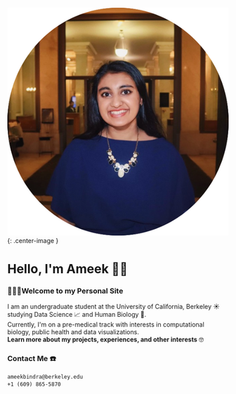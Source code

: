 ![Me](Ameek.png "Me!"){: .center-image }
      
# Hello, I'm Ameek 👋🏽
### 👩🏽‍💻Welcome to my Personal Site
I am an undergraduate student at the University of California, Berkeley 󠁵󠁳󠁣󠁡󠁿☀️ studying Data Science 📈 and Human Biology 🔬. 
<br /> Currently, I'm on a pre-medical track with interests in computational biology, public health and data visualizations.
<br /> **Learn more about my projects, experiences, and other interests** 🤓

### Contact Me ☎️
`ameekbindra@berkeley.edu`
<br /> `+1 (609) 865-5870`
